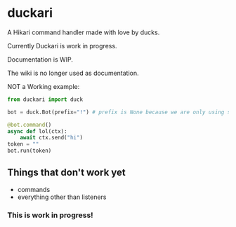 # duckari

A Hikari command handler made with love by ducks.

Currently Duckari is work in progress.

Documentation is WIP.

The wiki is no longer used as documentation.

NOT a Working example:

```py
from duckari import duck

bot = duck.Bot(prefix="!") # prefix is None because we are only using slash commands

@bot.command()
async def lol(ctx):
    await ctx.send("hi")
token = ""
bot.run(token)
```

## Things that don't work yet

- commands
- everything other than listeners

### This is work in progress!
